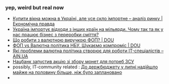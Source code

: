 ### yep, weird but real now 
- [Купити вікна можна в Україні, але усе скло імпортне – аналіз ринку | Економічна правда](https://www.epravda.com.ua/publications/2022/07/12/689080/) 
- [Україна імпортує відходи з інших країн на мільярди. Чому так та як у нас працює бізнес з переробки сміття? ](https://www.epravda.com.ua/publications/2021/06/18/675131/) 
- [Що робити з валютною виручкою ФОП? | DOU](https://dou.ua/forums/topic/38803/?from=similar_topics) 
- [ФОП vs Валютна політика НБУ. Шукаємо компроміс | DOU](https://dou.ua/forums/topic/39023/?from=similar_topics) 
- [Які проблеми валютна політика створює для роботи IT-спеціалістів – AIN.UA](https://ain.ua/2022/07/12/950-000-robochyh-miscz-yaki-vtrachaye-ukrayina/) 
- [Нацбанк запустив акцію зі збору монет для потреб ЗСУ ](https://www.epravda.com.ua/news/2022/08/1/689855/) 
- possibly, IT-community related : [До держбюджету у липні надійшло майже на половину більше, ніж було заплановано ](https://www.epravda.com.ua/news/2022/08/1/689850/) 
-  
